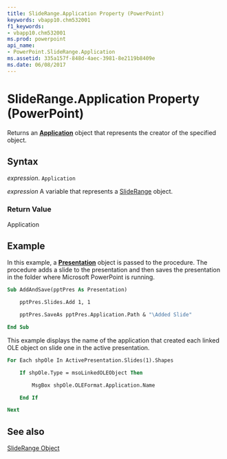 ```yaml
---
title: SlideRange.Application Property (PowerPoint)
keywords: vbapp10.chm532001
f1_keywords:
- vbapp10.chm532001
ms.prod: powerpoint
api_name:
- PowerPoint.SlideRange.Application
ms.assetid: 335a157f-848d-4aec-3981-8e2119b8409e
ms.date: 06/08/2017
---
```



# SlideRange.Application Property (PowerPoint)

Returns an  **[Application](PowerPoint.Application.md)** object that represents the creator of the specified object.


## Syntax

 _expression_. `Application`

 _expression_ A variable that represents a [SlideRange](./PowerPoint.SlideRange.md) object.


### Return Value

Application


## Example

In this example, a  **[Presentation](PowerPoint.Presentation.md)** object is passed to the procedure. The procedure adds a slide to the presentation and then saves the presentation in the folder where Microsoft PowerPoint is running.


```vb
Sub AddAndSave(pptPres As Presentation)

    pptPres.Slides.Add 1, 1

    pptPres.SaveAs pptPres.Application.Path & "\Added Slide"

End Sub
```

This example displays the name of the application that created each linked OLE object on slide one in the active presentation.




```vb
For Each shpOle In ActivePresentation.Slides(1).Shapes

    If shpOle.Type = msoLinkedOLEObject Then

        MsgBox shpOle.OLEFormat.Application.Name

    End If

Next
```


## See also


[SlideRange Object](PowerPoint.SlideRange.md)

